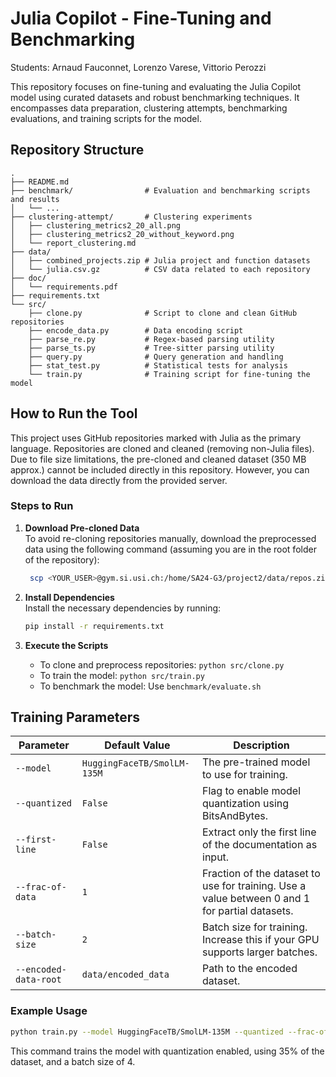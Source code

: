 # Julia Copilot - Fine-Tuning and Benchmarking

Students: Arnaud Fauconnet, Lorenzo Varese, Vittorio Perozzi

This repository focuses on fine-tuning and evaluating the Julia Copilot model using curated datasets and robust benchmarking techniques. It encompasses data preparation, clustering attempts, benchmarking evaluations, and training scripts for the model.

## Repository Structure

```
.
├── README.md                 
├── benchmark/                # Evaluation and benchmarking scripts and results
│   └── ...
├── clustering-attempt/       # Clustering experiments
│   ├── clustering_metrics2_20_all.png
│   ├── clustering_metrics2_20_without_keyword.png
│   └── report_clustering.md  
├── data/                     
│   ├── combined_projects.zip # Julia project and function datasets
│   └── julia.csv.gz          # CSV data related to each repository
├── doc/                      
│   └── requirements.pdf
├── requirements.txt          
└── src/                     
    ├── clone.py              # Script to clone and clean GitHub repositories
    ├── encode_data.py        # Data encoding script
    ├── parse_re.py           # Regex-based parsing utility
    ├── parse_ts.py           # Tree-sitter parsing utility
    ├── query.py              # Query generation and handling
    ├── stat_test.py          # Statistical tests for analysis
    └── train.py              # Training script for fine-tuning the model
```

## How to Run the Tool

This project uses GitHub repositories marked with Julia as the primary language. Repositories are cloned and cleaned (removing non-Julia files). Due to file size limitations, the pre-cloned and cleaned dataset (350 MB approx.) cannot be included directly in this repository. However, you can download the data directly from the provided server.

### Steps to Run

1. **Download Pre-cloned Data**  
   To avoid re-cloning repositories manually, download the preprocessed data using the following command (assuming you are in the root folder of the repository):

   ```bash
    scp <YOUR_USER>@gym.si.usi.ch:/home/SA24-G3/project2/data/repos.zip data/
    ```

2. **Install Dependencies**  
   Install the necessary dependencies by running:

   ```bash
   pip install -r requirements.txt
   ```

3. **Execute the Scripts**  
   - To clone and preprocess repositories: `python src/clone.py`
   - To train the model: `python src/train.py`
   - To benchmark the model: Use `benchmark/evaluate.sh`

## Training Parameters

| Parameter            | Default Value                     | Description                                                                                     |
|----------------------|-----------------------------------|-------------------------------------------------------------------------------------------------|
| `--model`            | `HuggingFaceTB/SmolLM-135M`      | The pre-trained model to use for training.                                                     |
| `--quantized`        | `False`                          | Flag to enable model quantization using BitsAndBytes.                                          |
| `--first-line`       | `False`                          | Extract only the first line of the documentation as input.                                     |
| `--frac-of-data`     | `1`                              | Fraction of the dataset to use for training. Use a value between 0 and 1 for partial datasets. |
| `--batch-size`       | `2`                              | Batch size for training. Increase this if your GPU supports larger batches.                    |
| `--encoded-data-root`| `data/encoded_data`              | Path to the encoded dataset.                                                                   |

### Example Usage

```bash
python train.py --model HuggingFaceTB/SmolLM-135M --quantized --frac-of-data 0.35 --batch-size 4
```

This command trains the model with quantization enabled, using 35% of the dataset, and a batch size of 4.